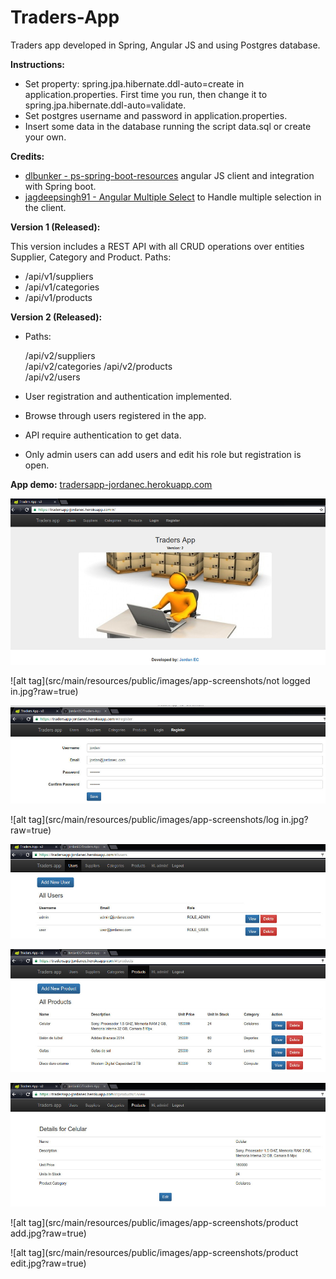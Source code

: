 # Traders-App

Traders app developed in Spring, Angular JS and using Postgres database.

**Instructions:**
* Set property: spring.jpa.hibernate.ddl-auto=create in application.properties. First time you run, then change it to spring.jpa.hibernate.ddl-auto=validate.
* Set postgres username and password in application.properties.
* Insert some data in the database running the script data.sql or create your own.

**Credits:**
* [dlbunker - ps-spring-boot-resources](https://github.com/dlbunker/ps-spring-boot-resources) angular JS client and integration with Spring boot.
* [jagdeepsingh91 - Angular Multiple Select](https://www.npmjs.com/package/angular-multiple-select) to Handle multiple selection in the client.

**Version 1 (Released):**

This version includes a REST API with all CRUD operations over entities Supplier, Category and Product. Paths:

* /api/v1/suppliers
* /api/v1/categories
* /api/v1/products

**Version 2 (Released):**

- Paths:

	/api/v2/suppliers	
	/api/v2/categories
	/api/v2/products	
	/api/v2/users

- User registration and authentication implemented.
- Browse through users registered in the app.
- API require authentication to get data.
- Only admin users can add users and edit his role but registration is open.


**App demo:** [tradersapp-jordanec.herokuapp.com](https://tradersapp-jordanec.herokuapp.com/)

![alt tag](src/main/resources/public/images/app-screenshots/home.jpg?raw=true)

![alt tag](src/main/resources/public/images/app-screenshots/not logged in.jpg?raw=true)

![alt tag](src/main/resources/public/images/app-screenshots/registration.jpg?raw=true)

![alt tag](src/main/resources/public/images/app-screenshots/log in.jpg?raw=true)

![alt tag](src/main/resources/public/images/app-screenshots/users.jpg?raw=true)

![alt tag](src/main/resources/public/images/app-screenshots/products.jpg?raw=true)

![alt tag](src/main/resources/public/images/app-screenshots/product.jpg?raw=true)

![alt tag](src/main/resources/public/images/app-screenshots/product add.jpg?raw=true)

![alt tag](src/main/resources/public/images/app-screenshots/product edit.jpg?raw=true)


